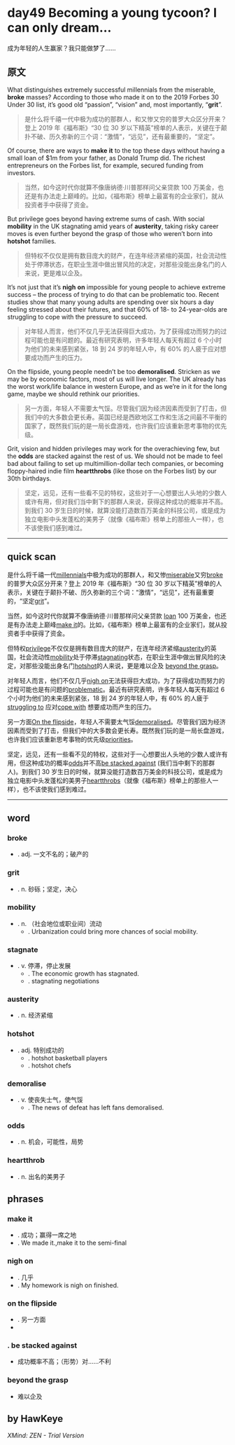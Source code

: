 # day49  Becoming a young tycoon? I can only dream...
成为年轻的人生赢家？我只能做梦了……
## 原文

What distinguishes extremely successful millennials from the miserable, **broke** masses? According to those who made it on to the 2019 Forbes 30 Under 30 list, it’s good old “passion”, “vision” and, most importantly, “**grit**”.
> 是什么将千禧一代中极为成功的那群人，和又惨又穷的普罗大众区分开来？登上 2019 年《福布斯》“30 位 30 岁以下精英”榜单的人表示，关键在于颠扑不破、历久弥新的三个词：“激情”，“远见”，还有最重要的，“坚定”。


Of course, there are ways to **make** **it** to the top these days without having a small loan of $1m from your father, as Donald Trump did. The richest entrepreneurs on the Forbes list, for example, secured funding from investors.
> 当然，如今这时代你就算不像唐纳德·川普那样问父亲贷款 100 万美金，也还是有办法走上巅峰的。比如，《福布斯》榜单上最富有的企业家们，就从投资者手中获得了资金。


But privilege goes beyond having extreme sums of cash. With social **mobility** in the UK stagnating amid years of **austerity**, taking risky career moves is even further beyond the grasp of those who weren’t born into **hotshot** families.
> 但特权不仅仅是拥有数目庞大的财产，在连年经济紧缩的英国，社会流动性处于停滞状态，在职业生涯中做出冒风险的决定，对那些没能出身名门的人来说，更是难以企及。


It’s not just that it’s **nigh** **on** impossible for young people to achieve extreme success – the process of trying to do that can be problematic too. Recent studies show that many young adults are spending over six hours a day feeling stressed about their futures, and that 60% of 18- to 24-year-olds are struggling to cope with the pressure to succeed.
> 对年轻人而言，他们不仅几乎无法获得巨大成功，为了获得成功而努力的过程可能也是有问题的。最近有研究表明，许多年轻人每天有超过 6 个小时为他们的未来感到紧张，18 到 24 岁的年轻人中，有 60% 的人疲于应对想要成功而产生的压力。


On the flipside, young people needn’t be too **demoralised**. Stricken as we may be by economic factors, most of us will live longer. The UK already has the worst work/life balance in western Europe, and as we’re in it for the long game, maybe we should rethink our priorities.
> 另一方面，年轻人不需要太气馁。尽管我们因为经济因素而受到了打击，但我们中的大多数会更长寿。英国已经是西欧地区工作和生活之间最不平衡的国家了，既然我们玩的是一局长盘游戏，也许我们应该重新思考事物的优先级。


Grit, vision and hidden privileges may work for the overachieving few, but the **odds** are stacked against the rest of us. We should not be made to feel bad about failing to set up multimillion-dollar tech companies, or becoming floppy-haired indie film **heartthrobs** (like those on the Forbes list) by our 30th birthdays.
> 坚定，远见，还有一些看不见的特权，这些对于一心想要出人头地的少数人或许有用，但对我们当中剩下的那群人来说，获得这种成功的概率并不高。到我们 30 岁生日的时候，就算没能打造数百万美金的科技公司，或是成为独立电影中头发蓬松的美男子（就像《福布斯》榜单上的那些人一样），也不该使我们感到难过。

----
## quick scan

是什么将千禧一代<u>millennials</u>中极为成功的那群人，和又惨<u>miserable</u>又穷<u>broke</u>的普罗大众区分开来？登上 2019 年《福布斯》“30 位 30 岁以下精英”榜单的人表示，关键在于颠扑不破、历久弥新的三个词：“激情”，“远见”，还有最重要的，“坚定<u>grit</u>”。

当然，如今这时代你就算不像唐纳德·川普那样问父亲贷款 <u>loan</u> 100 万美金，也还是有办法走上巅峰<u>make it</u>的。比如，《福布斯》榜单上最富有的企业家们，就从投资者手中获得了资金。

但特权<u>privilege</u>不仅仅是拥有数目庞大的财产，在连年经济紧缩<u>austerity</u>的英国，社会流动性<u>mobility</u>处于停滞<u>stagnating</u>状态，在职业生涯中做出冒风险的决定，对那些没能出身名门<u>hotshot</u>的人来说，更是难以企及 <u>beyond the grasp</u>。

对年轻人而言，他们不仅几乎<u>nigh on</u>无法获得巨大成功，为了获得成功而努力的过程可能也是有问题的<u>problematic</u>。最近有研究表明，许多年轻人每天有超过 6 个小时为他们的未来感到紧张，18 到 24 岁的年轻人中，有 60% 的人疲于<u>struggling to</u> 应对<u>cope with</u> 想要成功而产生的压力。

另一方面<u>On the flipside</u>，年轻人不需要太气馁<u>demoralised</u>。尽管我们因为经济因素而受到了打击，但我们中的大多数会更长寿。既然我们玩的是一局长盘游戏，也许我们应该重新思考事物的优先级<u>priorities</u>。

坚定，远见，还有一些看不见的特权，这些对于一心想要出人头地的少数人或许有用，但这种成功的概率<u>odds</u>并不高<u>be stacked against</u> (我们当中剩下的那群人)。到我们 30 岁生日的时候，就算没能打造数百万美金的科技公司，或是成为独立电影中头发蓬松的美男子<u>heartthrobs</u>（就像《福布斯》榜单上的那些人一样），也不该使我们感到难过。

----
## word
### broke
* . adj. 一文不名的；破产的
### grit
* . n. 砂砾；坚定，决心
### mobility
* . n. （社会地位或职业间）流动
    * . Urbanization could bring more chances of social mobility.
### stagnate
* . v. 停滞，停止发展
    * . The economic growth has stagnated.
    * . stagnating negotiations
### austerity
* . n. 经济紧缩
### hotshot
* . adj. 特别成功的
    * . hotshot basketball players
    * . hotshot chefs
### demoralise
* . v. 使丧失士气，使气馁
    * . The news of defeat has left fans demoralised.
### odds
* . n. 机会，可能性，局势
### heartthrob
* . n. 出名的美男子
## phrases
### make it
* . 成功；赢得一席之地
* . We made it.,make it to the semi-final
### nigh on
* . 几乎
* . My homework is nigh on finished.
### on the flipside
* . 另一方面
*
### . be stacked against
* 成功概率不高；（形势）对......不利
###  beyond the grasp
* 难以企及
## by HawKeye

*XMind: ZEN - Trial Version*